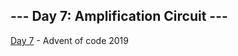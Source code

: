 ## --- Day 7: Amplification Circuit ---

[Day 7](https://adventofcode.com/2019/day/7) - Advent of code 2019
